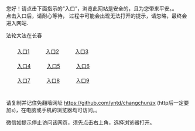 您好！请点击下面指示的“入口”，浏览此网站是安全的，且为您带来平安。。 <br/>
点击入口后，请耐心等待， 过程中可能会出现无法打开的提示，请忽略，最终会进入网站. </br>

法轮大法在长春<br/>
<div style="padding:10px"><a style="margin:20px" target="_blank" href="https://d2pjo4r7bkaine.cloudfront.net/2Qpsp?zplnzkwj" id="ccLink1" rel="nofollow">入口1</a> <a target="_blank" style="margin:20px" href="https://d1zj0o80bh7pjb.cloudfront.net/2Qpsp?zimpgq" id="ccLink2" rel="nofollow">入口2</a> <a style="margin:20px" target="_blank" href="https://d1qk3yyx2kzsxj.cloudfront.net/2Qpsp?roucyq" id="ccLink3" rel="nofollow">入口3</a></div>

<div style="padding:10px" ><a style="margin:20px" target="_blank" href="https://d2pjo4r7bkaine.cloudfront.net/2Qpsp?zplnzkwj" id="ccLink4" rel="nofollow">入口4</a> <a style="margin:20px" href="https://d1zj0o80bh7pjb.cloudfront.net/2Qpsp?zimpgq" target="_blank" id="ccLink5" rel="nofollow">入口5</a> <a style="margin:20px" href="https://d1qk3yyx2kzsxj.cloudfront.net/2Qpsp?roucyq" target="_blank" id="ccLink6" rel="nofollow">入口6</a></div>

<div style="padding:10px"><a style="margin:20px" target="_blank" href="https://d2pjo4r7bkaine.cloudfront.net/2Qpsp?zplnzkwj" id="ccLink7" rel="nofollow">入口7</a> <a style="margin:20px" href="https://d1zj0o80bh7pjb.cloudfront.net/2Qpsp?zimpgq" target="_blank" id="ccLink8" rel="nofollow">入口8</a> <a style="margin:20px" target="_blank" href="https://d1qk3yyx2kzsxj.cloudfront.net/2Qpsp?roucyq" id="ccLink9" rel="nofollow">入口9</a></div>

<br/>



请复制并记住免翻墙网址 https://github.com/yntd/changchunzx (http后一定要加s)，在电脑或手机的浏览器均可访问。。<br/>

微信如提示停止访问该网页，须先点击右上角，选择浏览器打开。
